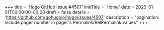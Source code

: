 +++
title = 'Hugo GitHub Issue #4507'
linkTitle = 'Home'
date = 2023-01-01T00:00:00-00:00
draft = false
details = 'https://github.com/gohugoio/hugo/issues/4507'
description = "pagination: Include pager number in pager's Permalink/RelPermalink values"
+++

